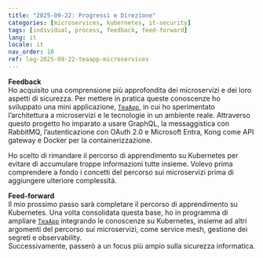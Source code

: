 ```yaml
---
title: "2025-09-22: Progressi e Direzione"
categories: [microservices, kubernetes, it-security]
tags: [individual, process, feedback, feed-forward]
lang: it
locale: it
nav_order: 10
ref: log-2025-09-22-teaapp-microservices
---
```

**Feedback**  
Ho acquisito una comprensione più approfondita dei microservizi e dei loro aspetti di sicurezza. Per mettere in pratica queste conoscenze ho sviluppato una mini applicazione, [`TeaApp`](https://github.com/annafoldberg/tea-app), in cui ho sperimentato l’architettura a microservizi e le tecnologie in un ambiente reale. Attraverso questo progetto ho imparato a usare GraphQL, la messaggistica con RabbitMQ, l’autenticazione con OAuth 2.0 e Microsoft Entra, Kong come API gateway e Docker per la containerizzazione.  

Ho scelto di rimandare il percorso di apprendimento su Kubernetes per evitare di accumulare troppe informazioni tutte insieme. Volevo prima comprendere a fondo i concetti del percorso sui microservizi prima di aggiungere ulteriore complessità.  

**Feed-forward**  
Il mio prossimo passo sarà completare il percorso di apprendimento su Kubernetes. Una volta consolidata questa base, ho in programma di ampliare [`TeaApp`](https://github.com/annafoldberg/tea-app) integrando le conoscenze su Kubernetes, insieme ad altri argomenti del percorso sui microservizi, come service mesh, gestione dei segreti e observability.  
Successivamente, passerò a un focus più ampio sulla sicurezza informatica.  